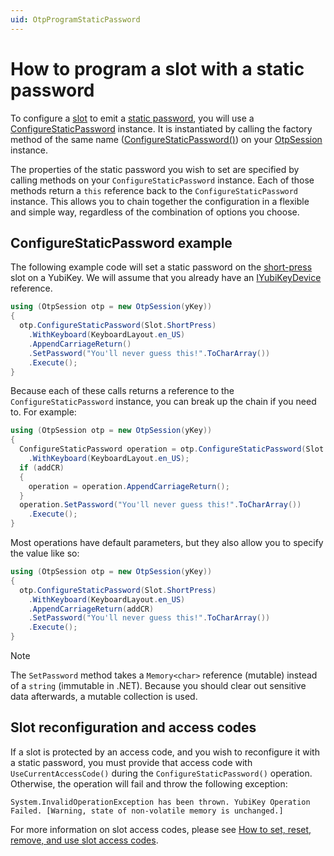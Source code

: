 ```yaml
---
uid: OtpProgramStaticPassword
---
```


<!-- Copyright 2021 Yubico AB

Licensed under the Apache License, Version 2.0 (the "License");
you may not use this file except in compliance with the License.
You may obtain a copy of the License at

    http://www.apache.org/licenses/LICENSE-2.0

Unless required by applicable law or agreed to in writing, software
distributed under the License is distributed on an "AS IS" BASIS,
WITHOUT WARRANTIES OR CONDITIONS OF ANY KIND, either express or implied.
See the License for the specific language governing permissions and
limitations under the License. -->

# How to program a slot with a static password

To configure a [slot](xref:OtpSlots) to emit a [static password](xref:OtpStaticPassword), you will use a [ConfigureStaticPassword](xref:Yubico.YubiKey.Otp.Operations.ConfigureStaticPassword) instance. It is instantiated by calling the factory method of the same name ([ConfigureStaticPassword()](xref:Yubico.YubiKey.Otp.OtpSession.ConfigureStaticPassword(Yubico.YubiKey.Otp.Slot))) on your [OtpSession](xref:Yubico.YubiKey.Otp.OtpSession) instance.

The properties of the static password you wish to set are specified by calling methods on your ```ConfigureStaticPassword``` instance. Each of those methods return a ```this``` reference back to the ```ConfigureStaticPassword``` instance. This allows you to chain together the configuration in a flexible and simple way, regardless of the combination of options you choose.

## ConfigureStaticPassword example

The following example code will set a static password on the [short-press](xref:Yubico.YubiKey.Otp.Slot.ShortPress) slot on a YubiKey. We will assume that you already have an [IYubiKeyDevice](xref:Yubico.YubiKey.IYubiKeyDevice) reference.

```C#
using (OtpSession otp = new OtpSession(yKey))
{
  otp.ConfigureStaticPassword(Slot.ShortPress)
    .WithKeyboard(KeyboardLayout.en_US)
    .AppendCarriageReturn()
    .SetPassword("You'll never guess this!".ToCharArray())
    .Execute();
}
```

Because each of these calls returns a reference to the ```ConfigureStaticPassword``` instance, you can break up the chain if you need to. For example:

```C#
using (OtpSession otp = new OtpSession(yKey))
{
  ConfigureStaticPassword operation = otp.ConfigureStaticPassword(Slot.ShortPress)
    .WithKeyboard(KeyboardLayout.en_US);
  if (addCR)
  {
    operation = operation.AppendCarriageReturn();
  }
  operation.SetPassword("You'll never guess this!".ToCharArray())
    .Execute();
}
```

Most operations have default parameters, but they also allow you to specify the value like so:

```C#
using (OtpSession otp = new OtpSession(yKey))
{
  otp.ConfigureStaticPassword(Slot.ShortPress)
    .WithKeyboard(KeyboardLayout.en_US)
    .AppendCarriageReturn(addCR)
    .SetPassword("You'll never guess this!".ToCharArray())
    .Execute();
}
```

> [!NOTE]
> The ```SetPassword``` method takes a ```Memory<char>``` reference (mutable) instead of a ```string``` (immutable in .NET). Because you should clear out sensitive data afterwards, a mutable collection is used.

## Slot reconfiguration and access codes

If a slot is protected by an access code, and you wish to reconfigure it with a static password, you must provide that access code with ``UseCurrentAccessCode()`` during the ``ConfigureStaticPassword()`` operation. Otherwise, the operation will fail and throw the following exception:

```System.InvalidOperationException has been thrown. YubiKey Operation Failed. [Warning, state of non-volatile memory is unchanged.]```

For more information on slot access codes, please see [How to set, reset, remove, and use slot access codes](xref:OtpSlotAccessCodes).